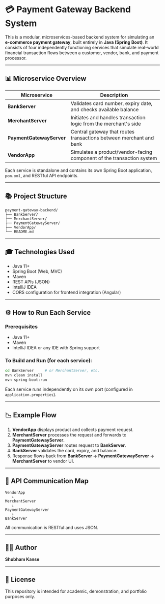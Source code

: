 # 💳 Payment Gateway Backend System

This is a modular, microservices-based backend system for simulating an **e-commerce payment gateway**, built entirely in **Java (Spring Boot)**. It consists of four independently functioning services that simulate real-world financial transaction flows between a customer, vendor, bank, and payment processor.

---

## 📊 Microservice Overview

| Microservice             | Description                                                           |
| ------------------------ | --------------------------------------------------------------------- |
| **BankServer**           | Validates card number, expiry date, and checks available balance      |
| **MerchantServer**       | Initiates and handles transaction logic from the merchant's side      |
| **PaymentGatewayServer** | Central gateway that routes transactions between merchant and bank    |
| **VendorApp**            | Simulates a product/vendor-facing component of the transaction system |

Each service is standalone and contains its own Spring Boot application, `pom.xml`, and RESTful API endpoints.

---

## 📚 Project Structure

```
payment-gateway-backend/
├── BankServer/
├── MerchantServer/
├── PaymentGatewayServer/
├── VendorApp/
└── README.md
```

---

## 🎓 Technologies Used

* Java 11+
* Spring Boot (Web, MVC)
* Maven
* REST APIs (JSON)
* IntelliJ IDEA
* CORS configuration for frontend integration (Angular)

---

## ⚙️ How to Run Each Service

### Prerequisites

* Java 11+
* Maven
* IntelliJ IDEA or any IDE with Spring support

### To Build and Run (for each service):

```bash
cd BankServer     # or MerchantServer, etc.
mvn clean install
mvn spring-boot:run
```

Each service runs independently on its own port (configured in `application.properties`).

---

## 📉 Example Flow

1. **VendorApp** displays product and collects payment request.
2. **MerchantServer** processes the request and forwards to **PaymentGatewayServer**.
3. **PaymentGatewayServer** routes request to **BankServer**.
4. **BankServer** validates the card, expiry, and balance.
5. Response flows back from **BankServer → PaymentGatewayServer → MerchantServer** to vendor UI.

---

## 🔗 API Communication Map

```text
VendorApp
   ↓
MerchantServer
   ↓
PaymentGatewayServer
   ↓
BankServer
```

All communication is RESTful and uses JSON.

---

## 👩‍💼 Author

**Shubham Kanse**

---

## 📄 License

This repository is intended for academic, demonstration, and portfolio purposes only.

